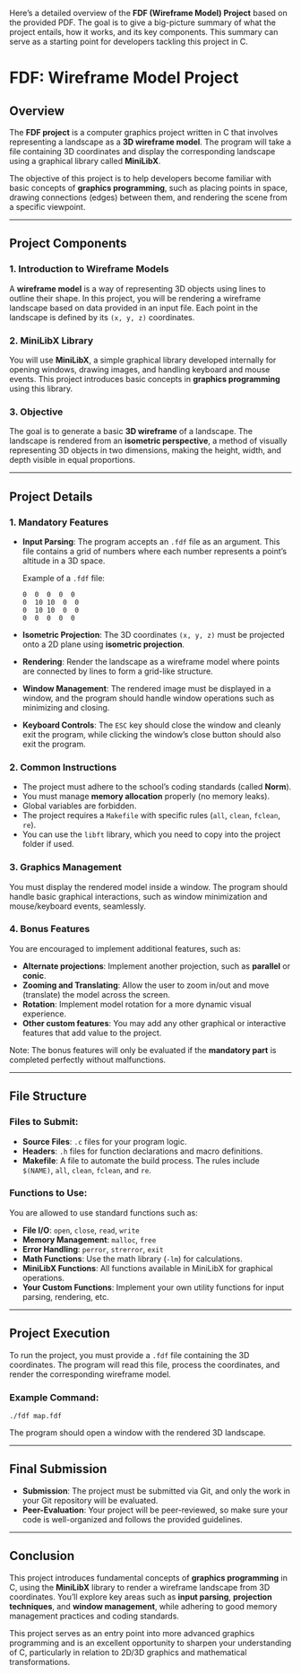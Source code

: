Here’s a detailed overview of the **FDF (Wireframe Model) Project** based on the provided PDF. The goal is to give a big-picture summary of what the project entails, how it works, and its key components. This summary can serve as a starting point for developers tackling this project in C.

# FDF: Wireframe Model Project

## Overview

The **FDF project** is a computer graphics project written in C that involves representing a landscape as a **3D wireframe model**. The program will take a file containing 3D coordinates and display the corresponding landscape using a graphical library called **MiniLibX**.

The objective of this project is to help developers become familiar with basic concepts of **graphics programming**, such as placing points in space, drawing connections (edges) between them, and rendering the scene from a specific viewpoint.

---

## Project Components

### 1. **Introduction to Wireframe Models**

A **wireframe model** is a way of representing 3D objects using lines to outline their shape. In this project, you will be rendering a wireframe landscape based on data provided in an input file. Each point in the landscape is defined by its `(x, y, z)` coordinates.

### 2. **MiniLibX Library**

You will use **MiniLibX**, a simple graphical library developed internally for opening windows, drawing images, and handling keyboard and mouse events. This project introduces basic concepts in **graphics programming** using this library.

### 3. **Objective**

The goal is to generate a basic **3D wireframe** of a landscape. The landscape is rendered from an **isometric perspective**, a method of visually representing 3D objects in two dimensions, making the height, width, and depth visible in equal proportions.

---

## Project Details

### 1. **Mandatory Features**

- **Input Parsing**: The program accepts an `.fdf` file as an argument. This file contains a grid of numbers where each number represents a point’s altitude in a 3D space.
  
  Example of a `.fdf` file:
  
  ```
  0  0  0  0  0
  0  10 10  0  0
  0  10 10  0  0
  0  0  0  0  0
  ```

- **Isometric Projection**: The 3D coordinates `(x, y, z)` must be projected onto a 2D plane using **isometric projection**.

- **Rendering**: Render the landscape as a wireframe model where points are connected by lines to form a grid-like structure.

- **Window Management**: The rendered image must be displayed in a window, and the program should handle window operations such as minimizing and closing.

- **Keyboard Controls**: The `ESC` key should close the window and cleanly exit the program, while clicking the window’s close button should also exit the program.

### 2. **Common Instructions**

- The project must adhere to the school’s coding standards (called **Norm**).
- You must manage **memory allocation** properly (no memory leaks).
- Global variables are forbidden.
- The project requires a `Makefile` with specific rules (`all`, `clean`, `fclean`, `re`).
- You can use the `libft` library, which you need to copy into the project folder if used.

### 3. **Graphics Management**

You must display the rendered model inside a window. The program should handle basic graphical interactions, such as window minimization and mouse/keyboard events, seamlessly.

### 4. **Bonus Features**

You are encouraged to implement additional features, such as:

- **Alternate projections**: Implement another projection, such as **parallel** or **conic**.
- **Zooming and Translating**: Allow the user to zoom in/out and move (translate) the model across the screen.
- **Rotation**: Implement model rotation for a more dynamic visual experience.
- **Other custom features**: You may add any other graphical or interactive features that add value to the project.

Note: The bonus features will only be evaluated if the **mandatory part** is completed perfectly without malfunctions.

---

## File Structure

### Files to Submit:

- **Source Files**: `.c` files for your program logic.
- **Headers**: `.h` files for function declarations and macro definitions.
- **Makefile**: A file to automate the build process. The rules include `$(NAME)`, `all`, `clean`, `fclean`, and `re`.

### Functions to Use:

You are allowed to use standard functions such as:

- **File I/O**: `open`, `close`, `read`, `write`
- **Memory Management**: `malloc`, `free`
- **Error Handling**: `perror`, `strerror`, `exit`
- **Math Functions**: Use the math library (`-lm`) for calculations.
- **MiniLibX Functions**: All functions available in MiniLibX for graphical operations.
- **Your Custom Functions**: Implement your own utility functions for input parsing, rendering, etc.

---

## Project Execution

To run the project, you must provide a `.fdf` file containing the 3D coordinates. The program will read this file, process the coordinates, and render the corresponding wireframe model.

### Example Command:

```
./fdf map.fdf
```

The program should open a window with the rendered 3D landscape.

---

## Final Submission

- **Submission**: The project must be submitted via Git, and only the work in your Git repository will be evaluated.
- **Peer-Evaluation**: Your project will be peer-reviewed, so make sure your code is well-organized and follows the provided guidelines.

---

## Conclusion

This project introduces fundamental concepts of **graphics programming** in C, using the **MiniLibX** library to render a wireframe landscape from 3D coordinates. You’ll explore key areas such as **input parsing**, **projection techniques**, and **window management**, while adhering to good memory management practices and coding standards.

This project serves as an entry point into more advanced graphics programming and is an excellent opportunity to sharpen your understanding of C, particularly in relation to 2D/3D graphics and mathematical transformations.



